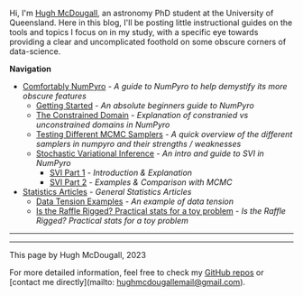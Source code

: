   
  
Hi, I'm [Hugh McDougall](../), an astronomy PhD student at the University of Queensland. Here in this blog, I'll be posting little instructional guides on the tools and topics I focus on in my study, with a specific eye towards providing a clear and uncomplicated foothold on some obscure corners of data-science.  
  
  
  
**Navigation**  
* [Comfortably NumPyro](.\02_numpyro\./blog_numpyrohome.html) - _A guide to NumPyro to help demystify its more obscure features_  
    * [Getting Started](.\02_numpyro\01_gettingstarted\./page.html) - _An absolute beginners guide to NumPyro_  
    * [The Constrained Domain](.\02_numpyro\02_constraineddomain\./page.html) - _Explanation of constranied vs unconstrained domains in NumPyro_  
    * [Testing Different MCMC Samplers](.\02_numpyro\03_mcmcsamplers\./page.html) - _A quick overview of the different samplers in numpyro and their strengths / weaknesses_  
    * [Stochastic Variational Inference](.\02_numpyro\06_SVI\./page.html) - _An intro and guide to SVI in NumPyro_  
        * [SVI Part 1](.\02_numpyro\06_SVI\01_part1\./page.html) - _Introduction & Explanation_  
        * [SVI Part 2](.\02_numpyro\06_SVI\02_part2\./page.html) - _Examples & Comparison with MCMC_  
* [Statistics Articles](.\03_stats\./page.html) - _General Statistics Articles_  
    * [Data Tension Examples](.\03_stats\02_suspiciousness\./page.html) - _An example of data tension_  
    * [Is the Raffle Rigged? Practical stats for a toy problem](.\03_stats\03_raffle\./page.html) - _Is the Raffle Rigged? Practical stats for a toy problem_  
  
---------  
  
  
  
  
---------  
  
This page by Hugh McDougall, 2023  
  
  
  
For more detailed information, feel free to check my [GitHub repos](https://github.com/HughMcDougall/) or [contact me directly](mailto: hughmcdougallemail@gmail.com).  
  
